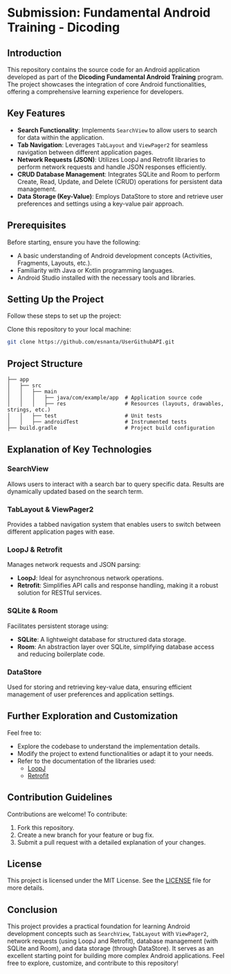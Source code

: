 # Submission: Fundamental Android Training - Dicoding

## Introduction

This repository contains the source code for an Android application developed as part of the **Dicoding Fundamental Android Training** program. The project showcases the integration of core Android functionalities, offering a comprehensive learning experience for developers.

## Key Features

- **Search Functionality**: Implements `SearchView` to allow users to search for data within the application.
- **Tab Navigation**: Leverages `TabLayout` and `ViewPager2` for seamless navigation between different application pages.
- **Network Requests (JSON)**: Utilizes LoopJ and Retrofit libraries to perform network requests and handle JSON responses efficiently.
- **CRUD Database Management**: Integrates SQLite and Room to perform Create, Read, Update, and Delete (CRUD) operations for persistent data management.
- **Data Storage (Key-Value)**: Employs DataStore to store and retrieve user preferences and settings using a key-value pair approach.

## Prerequisites

Before starting, ensure you have the following:

- A basic understanding of Android development concepts (Activities, Fragments, Layouts, etc.).
- Familiarity with Java or Kotlin programming languages.
- Android Studio installed with the necessary tools and libraries.

## Setting Up the Project

Follow these steps to set up the project:

Clone this repository to your local machine:
   ```bash
   git clone https://github.com/esnanta/UserGithubAPI.git
   ```

## Project Structure

```plaintext
├── app
│   ├── src
│   │   ├── main
│   │   │   ├── java/com/example/app  # Application source code
│   │   │   ├── res                   # Resources (layouts, drawables, strings, etc.)
│   │   ├── test                      # Unit tests
│   │   ├── androidTest               # Instrumented tests
├── build.gradle                      # Project build configuration
```

## Explanation of Key Technologies

### SearchView
Allows users to interact with a search bar to query specific data. Results are dynamically updated based on the search term.

### TabLayout & ViewPager2
Provides a tabbed navigation system that enables users to switch between different application pages with ease.

### LoopJ & Retrofit
Manages network requests and JSON parsing:
- **LoopJ**: Ideal for asynchronous network operations.
- **Retrofit**: Simplifies API calls and response handling, making it a robust solution for RESTful services.

### SQLite & Room
Facilitates persistent storage using:
- **SQLite**: A lightweight database for structured data storage.
- **Room**: An abstraction layer over SQLite, simplifying database access and reducing boilerplate code.

### DataStore
Used for storing and retrieving key-value data, ensuring efficient management of user preferences and application settings.

## Further Exploration and Customization

Feel free to:

- Explore the codebase to understand the implementation details.
- Modify the project to extend functionalities or adapt it to your needs.
- Refer to the documentation of the libraries used:
  - [LoopJ](https://loopj.com/)
  - [Retrofit](https://square.github.io/retrofit/)

## Contribution Guidelines

Contributions are welcome! To contribute:

1. Fork this repository.
2. Create a new branch for your feature or bug fix.
3. Submit a pull request with a detailed explanation of your changes.

## License

This project is licensed under the MIT License. See the [LICENSE](LICENSE) file for more details.

## Conclusion

This project provides a practical foundation for learning Android development concepts such as `SearchView`, `TabLayout` with `ViewPager2`, network requests (using LoopJ and Retrofit), database management (with SQLite and Room), and data storage (through DataStore). It serves as an excellent starting point for building more complex Android applications. Feel free to explore, customize, and contribute to this repository!
